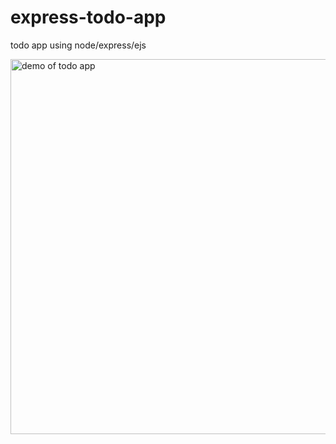 # express-todo-app
todo app using node/express/ejs<br/>

<img src="https://i.gyazo.com/d4d12bea33ca442a60e1576e3b2839e9.gif" alt="demo of todo app" width="600"/>
